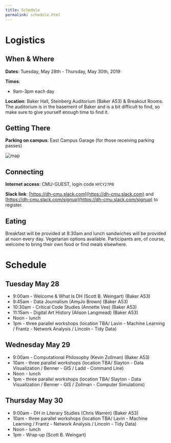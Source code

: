 ```yaml
---
title: Schedule
permalink: schedule.html
---
```


# Logistics

## When & Where
**Dates**: Tuesday, May 28th - Thursday, May 30th, 2019

**Times**: 
- 9am-3pm each day

**Location**: Baker Hall, Steinberg Auditorium (Baker A53) & Breakout Rooms. The auditorium is in the basement of Baker and is a bit difficult to find, so make sure to give yourself enough time to find it.

## Getting There

**Parking on campus**: East Campus Garage (for those receiving parking passes)

![map](https://scottbot.github.io/DH-Literacy-Workshop-at-CMU/assets/map.png "Map")

## Connecting

**Internet access**: CMU-GUEST, login code `HYCY27PB`

**Slack link**: [https://dh-cmu.slack.com](https://dh-cmu.slack.com) and [https://dh-cmu.slack.com/signup](https://dh-cmu.slack.com/signup) to register.

## Eating
Breakfast will be provided at 8:30am and lunch sandwiches will be provided at noon every day. Vegetarian options available. Participants are, of course, welcome to bring their own food or find meals elsewhere.

# Schedule 

## Tuesday May 28
- 9:00am - Welcome & What Is DH (Scott B. Weingart) (Baker A53)
- 9:45am - Data Journalism (AmyJo Brown) (Baker A53)
- 10:30am - Critical Code Studies (Annette Vee) (Baker A53)
- 11:15am - Digital Art History (Alison Langmead) (Baker A53)
- Noon - lunch
- 1pm - three parallel workshops (location TBA/ Lavin - Machine Learning / Frantz - Network Analysis / Lincoln - Tidy Data)


## Wednesday May 29
- 9:00am - Computational Philosophy (Kevin Zollman) (Baker A53)
- 10am - three parallel workshops (location TBA/ Slayton - Data Visualization / Benner - GIS / Ladd - Command Line)
- Noon - lunch
- 1pm - three parallel workshops (location TBA/ Slayton - Data Visualization / Benner - GIS / Zollman - Computer Simulations)

  
## Thursday May 30
- 9:00am - DH in Literary Studies (Chris Warren) (Baker A53)
- 10am - three parallel workshops (location TBA/ Lavin - Machine Learning / Frantz - Network Analysis / Lincoln - Tidy Data)
- Noon - lunch
- 1pm - Wrap-up (Scott B. Weingart)

